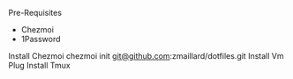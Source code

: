 Pre-Requisites
- Chezmoi
- 1Password

Install Chezmoi
chezmoi init git@github.com:zmaillard/dotfiles.git
Install Vm Plug
Install Tmux

